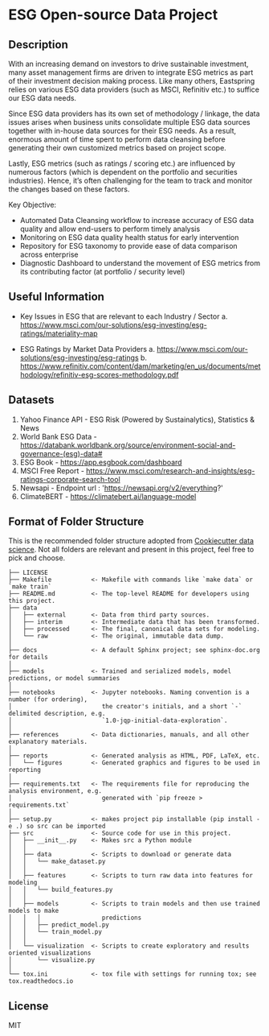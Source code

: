 # ESG Open-source Data Project

## Description

With an increasing demand on investors to drive sustainable investment, many asset management firms are driven to integrate ESG metrics as part of their investment decision making process. Like many others, Eastspring relies on various ESG data providers (such as MSCI, Refinitiv etc.)  to suffice our ESG data needs.

Since ESG data providers has its own set of methodology / linkage, the data issues arises when business units consolidate multiple ESG data sources together with in-house data sources for their ESG needs. As a result, enormous amount of time spent to perform data cleansing before generating their own customized metrics based on project scope.

Lastly, ESG metrics (such as ratings / scoring etc.)  are influenced by numerous factors (which is dependent on the portfolio and securities industries). Hence, it’s often challenging for the team to track and monitor the changes based on these factors.


Key Objective: 
-	Automated Data Cleansing workflow to increase accuracy of ESG data quality and allow end-users to perform timely analysis 
-	Monitoring on ESG data quality health status for early intervention  
-	Repository for ESG taxonomy to provide ease of data comparison across enterprise 
-	Diagnostic Dashboard to understand the movement of ESG metrics from its contributing factor (at portfolio / security level)


## Useful Information 
- Key Issues in ESG that are relevant to each Industry / Sector
a. https://www.msci.com/our-solutions/esg-investing/esg-ratings/materiality-map

- ESG Ratings by Market Data Providers
a. https://www.msci.com/our-solutions/esg-investing/esg-ratings
b. https://www.refinitiv.com/content/dam/marketing/en_us/documents/methodology/refinitiv-esg-scores-methodology.pdf

## Datasets

1. Yahoo Finance API - ESG Risk (Powered by Sustainalytics), Statistics & News 
2. World Bank ESG Data - https://databank.worldbank.org/source/environment-social-and-governance-(esg)-data#
3. ESG Book - https://app.esgbook.com/dashboard
4. MSCI Free Report - https://www.msci.com/research-and-insights/esg-ratings-corporate-search-tool
5. Newsapi - Endpoint url : 'https://newsapi.org/v2/everything?'
6. ClimateBERT - https://climatebert.ai/language-model


## Format of Folder Structure

This is the recommended folder structure adopted from [Cookiecutter data science](https://github.com/drivendata/cookiecutter-data-science). Not all folders are relevant and present in this project, feel free to pick and choose.

```
├── LICENSE
├── Makefile           <- Makefile with commands like `make data` or `make train`
├── README.md          <- The top-level README for developers using this project.
├── data
│   ├── external       <- Data from third party sources.
│   ├── interim        <- Intermediate data that has been transformed.
│   ├── processed      <- The final, canonical data sets for modeling.
│   └── raw            <- The original, immutable data dump.
│
├── docs               <- A default Sphinx project; see sphinx-doc.org for details
│
├── models             <- Trained and serialized models, model predictions, or model summaries
│
├── notebooks          <- Jupyter notebooks. Naming convention is a number (for ordering),
│                         the creator's initials, and a short `-` delimited description, e.g.
│                         `1.0-jqp-initial-data-exploration`.
│
├── references         <- Data dictionaries, manuals, and all other explanatory materials.
│
├── reports            <- Generated analysis as HTML, PDF, LaTeX, etc.
│   └── figures        <- Generated graphics and figures to be used in reporting
│
├── requirements.txt   <- The requirements file for reproducing the analysis environment, e.g.
│                         generated with `pip freeze > requirements.txt`
│
├── setup.py           <- makes project pip installable (pip install -e .) so src can be imported
├── src                <- Source code for use in this project.
│   ├── __init__.py    <- Makes src a Python module
│   │
│   ├── data           <- Scripts to download or generate data
│   │   └── make_dataset.py
│   │
│   ├── features       <- Scripts to turn raw data into features for modeling
│   │   └── build_features.py
│   │
│   ├── models         <- Scripts to train models and then use trained models to make
│   │   │                 predictions
│   │   ├── predict_model.py
│   │   └── train_model.py
│   │
│   └── visualization  <- Scripts to create exploratory and results oriented visualizations
│       └── visualize.py
│
└── tox.ini            <- tox file with settings for running tox; see tox.readthedocs.io
```

## License

MIT
